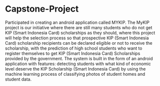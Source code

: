 # Capstone-Project
Participated in creating an android application called MYKIP.  The MyKIP project is our initiative where there are still many students who do not get KIP (Smart Indonesia Card) scholarships as they should, where this project will help the selection process so that prospective KIP (Smart Indonesia Card) scholarship recipients can be declared eligible or not to receive the scholarship, with the prediction of high school students who want to register themselves to get KIP (Smart Indonesia Card) Scholarships provided by the government. The system is built in the form of an android application with features: detecting students with what kind of economic level deserve the KIP Scholarship (Smart Indonesia Card) by using the machine learning process of classifying photos of student homes and student data.
